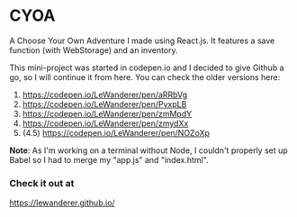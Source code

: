 # CYOA
A Choose Your Own Adventure I made using React.js. It features a save function (with WebStorage) and an inventory.


This mini-project was started in codepen.io and I decided to give Github a go, so I will continue it from here. You can check the older versions here:
1. https://codepen.io/LeWanderer/pen/aRRbVg
2. https://codepen.io/LeWanderer/pen/PyxpLB
3. https://codepen.io/LeWanderer/pen/zmMpdY
4. https://codepen.io/LeWanderer/pen/zmydXx
4. (4.5) https://codepen.io/LeWanderer/pen/NOZoXp

**Note**: As I'm working on a terminal without Node, I couldn't properly set up Babel so I had to merge my "app.js" and "index.html".

### Check it out at
https://lewanderer.github.io/

